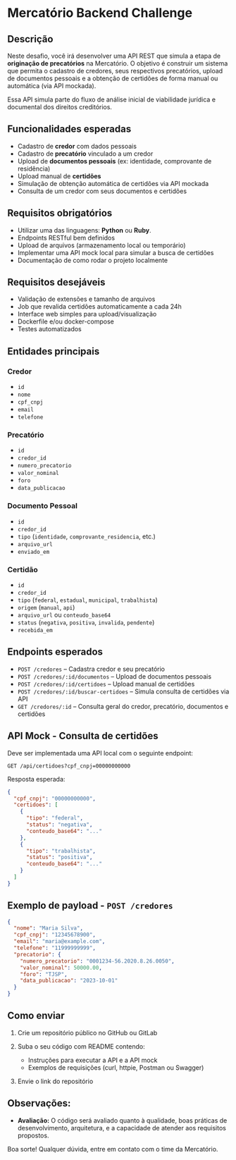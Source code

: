 # Mercatório Backend Challenge

## Descrição

Neste desafio, você irá desenvolver uma API REST que simula a etapa de **originação de precatórios** na Mercatório. O objetivo é construir um sistema que permita o cadastro de credores, seus respectivos precatórios, upload de documentos pessoais e a obtenção de certidões de forma manual ou automática (via API mockada).

Essa API simula parte do fluxo de análise inicial de viabilidade jurídica e documental dos direitos creditórios.

## Funcionalidades esperadas

* Cadastro de **credor** com dados pessoais
* Cadastro de **precatório** vinculado a um credor
* Upload de **documentos pessoais** (ex: identidade, comprovante de residência)
* Upload manual de **certidões**
* Simulação de obtenção automática de certidões via API mockada
* Consulta de um credor com seus documentos e certidões

## Requisitos obrigatórios

* Utilizar uma das linguagens: **Python** ou **Ruby**.
* Endpoints RESTful bem definidos
* Upload de arquivos (armazenamento local ou temporário)
* Implementar uma API mock local para simular a busca de certidões
* Documentação de como rodar o projeto localmente

## Requisitos desejáveis

* Validação de extensões e tamanho de arquivos
* Job que revalida certidões automaticamente a cada 24h
* Interface web simples para upload/visualização
* Dockerfile e/ou docker-compose
* Testes automatizados

## Entidades principais

### Credor

* `id`
* `nome`
* `cpf_cnpj`
* `email`
* `telefone`

### Precatório

* `id`
* `credor_id`
* `numero_precatorio`
* `valor_nominal`
* `foro`
* `data_publicacao`

### Documento Pessoal

* `id`
* `credor_id`
* `tipo` (`identidade`, `comprovante_residencia`, etc.)
* `arquivo_url`
* `enviado_em`

### Certidão

* `id`
* `credor_id`
* `tipo` (`federal`, `estadual`, `municipal`, `trabalhista`)
* `origem` (`manual`, `api`)
* `arquivo_url` ou `conteudo_base64`
* `status` (`negativa`, `positiva`, `invalida`, `pendente`)
* `recebida_em`

## Endpoints esperados

* `POST /credores` – Cadastra credor e seu precatório
* `POST /credores/:id/documentos` – Upload de documentos pessoais
* `POST /credores/:id/certidoes` – Upload manual de certidões
* `POST /credores/:id/buscar-certidoes` – Simula consulta de certidões via API
* `GET /credores/:id` – Consulta geral do credor, precatório, documentos e certidões

## API Mock - Consulta de certidões

Deve ser implementada uma API local com o seguinte endpoint:

```
GET /api/certidoes?cpf_cnpj=00000000000
```

Resposta esperada:

```json
{
  "cpf_cnpj": "00000000000",
  "certidoes": [
    {
      "tipo": "federal",
      "status": "negativa",
      "conteudo_base64": "..."
    },
    {
      "tipo": "trabalhista",
      "status": "positiva",
      "conteudo_base64": "..."
    }
  ]
}
```

## Exemplo de payload - `POST /credores`

```json
{
  "nome": "Maria Silva",
  "cpf_cnpj": "12345678900",
  "email": "maria@example.com",
  "telefone": "11999999999",
  "precatorio": {
    "numero_precatorio": "0001234-56.2020.8.26.0050",
    "valor_nominal": 50000.00,
    "foro": "TJSP",
    "data_publicacao": "2023-10-01"
  }
}
```

## Como enviar

1. Crie um repositório público no GitHub ou GitLab
2. Suba o seu código com README contendo:

   * Instruções para executar a API e a API mock
   * Exemplos de requisições (curl, httpie, Postman ou Swagger)
3. Envie o link do repositório

## Observações:

* **Avaliação:** O código será avaliado quanto à qualidade, boas práticas de desenvolvimento, arquitetura, e a capacidade de atender aos requisitos propostos.

Boa sorte! Qualquer dúvida, entre em contato com o time da Mercatório.
